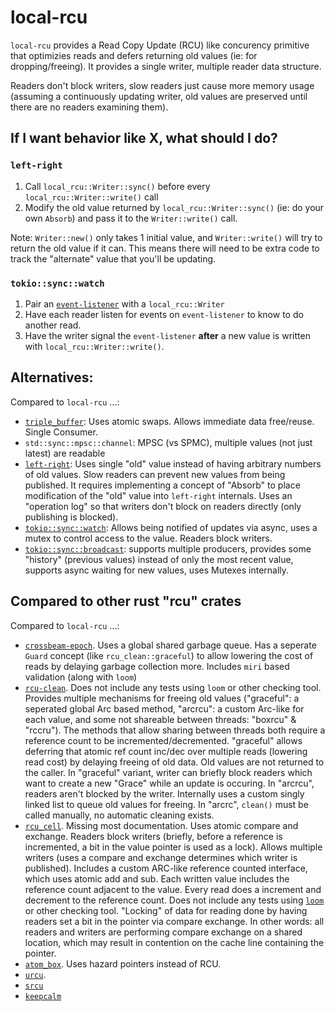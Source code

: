 # local-rcu

`local-rcu` provides a Read Copy Update (RCU) like concurency primitive that
optimizies reads and defers returning old values (ie: for dropping/freeing). It
provides a single writer, multiple reader data structure.

Readers don't block writers, slow readers just cause more memory usage (assuming
a continuously updating writer, old values are preserved until there are no
readers examining them).

## If I want behavior like X, what should I do?

### `left-right`

1. Call `local_rcu::Writer::sync()` before every `local_rcu::Writer::write()` call
2. Modify the old value returned by `local_rcu::Writer::sync()` (ie: do your own
   `Absorb`) and pass it to the `Writer::write()` call.

Note: `Writer::new()` only takes 1 initial value, and `Writer::write()` will try
to return the old value if it can. This means there will need to be extra code
to track the "alternate" value that you'll be updating.

### `tokio::sync::watch`

1. Pair an [`event-listener`](https://crates.io/crates/event-listener) with a `local_rcu::Writer`
2. Have each reader listen for events on `event-listener` to know to do another read.
3. Have the writer signal the `event-listener` **after** a new value is written with `local_rcu::Writer::write()`.

## Alternatives:

Compared to `local-rcu` ...:

- [`triple_buffer`](https://crates.io/crates/triple_buffer): Uses atomic
  swaps. Allows immediate data free/reuse. Single Consumer.
- `std::sync::mpsc::channel`: MPSC (vs SPMC), multiple values (not just latest) are readable
- [`left-right`](https://crates.io/crates/left-right): Uses single "old" value
  instead of having arbitrary numbers of old values. Slow readers can prevent
  new values from being published. It requires implementing a concept of
  "Absorb" to place modification of the "old" value into `left-right`
  internals. Uses an "operation log" so that writers don't block on readers
  directly (only publishing is blocked).
- [`tokio::sync::watch`](https://docs.rs/tokio/latest/tokio/sync/watch/index.html):
  Allows being notified of updates via async, uses a mutex to control access to
  the value. Readers block writers.
- [`tokio::sync::broadcast`](https://docs.rs/tokio/latest/tokio/sync/broadcast/index.html):
  supports multiple producers, provides some "history" (previous values) instead
  of only the most recent value, supports async waiting for new values, uses
  Mutexes internally.

## Compared to other rust "rcu" crates

Compared to `local-rcu` ...:

 - [`crossbeam-epoch`](https://crates.io/crates/crossbeam-epoch). Uses a global
   shared garbage queue. Has a seperate `Guard` concept (like
   `rcu_clean::graceful`) to allow lowering the cost of reads by delaying
   garbage collection more. Includes `miri` based validation (along with
   `loom`) 
 - [`rcu-clean`](https://crates.io/crates/rcu-clean). Does not include any
   tests using `loom` or other checking tool. Provides multiple mechanisms for
   freeing old values ("graceful": a seperated global Arc based method,
   "arcrcu": a custom Arc-like for each value, and some not shareable between
   threads: "boxrcu" & "rccru"). The methods that allow sharing between threads
   both require a reference count to be incremented/decremented. "graceful"
   allows deferring that atomic ref count inc/dec over multiple reads (lowering
   read cost) by delaying freeing of old data. Old values are not returned to
   the caller. In "graceful" variant, writer can briefly block readers which
   want to create a new "Grace" while an update is occuring. In "arcrcu",
   readers aren't blocked by the writer. Internally uses a custom singly linked
   list to queue old values for freeing. In "arcrc", `clean()` must be called
   manually, no automatic cleaning exists. 
 - [`rcu_cell`](https://crates.io/crates/rcu_cell). Missing most documentation.
   Uses atomic compare and exchange. Readers block writers (briefly, before a
   reference is incremented, a bit in the value pointer is used as a lock).
   Allows multiple writers (uses a compare and exchange determines which writer
   is published). Includes a custom ARC-like reference counted interface, which
   uses atomic add and sub. Each written value includes the reference count
   adjacent to the value. Every read does a increment and decrement to the
   reference count. Does not include any tests using
   [`loom`](https://crates.io/crates/loom/) or other checking tool. "Locking"
   of data for reading done by having readers set a bit in the pointer via
   compare exchange. In other words: all readers and writers are performing
   compare exchange on a shared location, which may result in contention on the
   cache line containing the pointer.
 - [`atom_box`](https://crates.io/crates/atom_box). Uses hazard pointers instead of RCU.
 - [`urcu`](https://crates.io/crates/urcu).
 - [`srcu`](https://crates.io/crates/srcu)
 - [`keepcalm`](https://crates.io/crates/keepcalm) 
